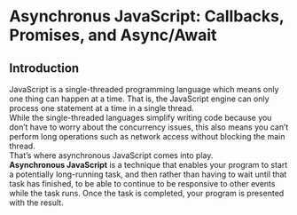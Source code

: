 # Asynchronus JavaScript: Callbacks, Promises, and Async/Await

## Introduction

JavaScript is a single-threaded programming language which means only one thing can happen at a time. That is, the JavaScript engine can only process one statement at a time in a single thread. <br>
While the single-threaded languages simplify writing code because you don’t have to worry about the concurrency issues, this also means you can’t perform long operations such as network access without blocking the main thread.<br>
That’s where asynchronous JavaScript comes into play.<br>
<b>Asynchronous JavaScript</b> is a technique that enables your program to start a potentially long-running task, and then rather than having to wait until that task has finished, to be able to continue to be responsive to other events while the task runs. Once the task is completed, your program is presented with the result.

